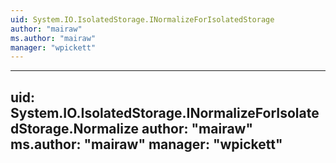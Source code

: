 ```yaml
---
uid: System.IO.IsolatedStorage.INormalizeForIsolatedStorage
author: "mairaw"
ms.author: "mairaw"
manager: "wpickett"
---
```


---
uid: System.IO.IsolatedStorage.INormalizeForIsolatedStorage.Normalize
author: "mairaw"
ms.author: "mairaw"
manager: "wpickett"
---
